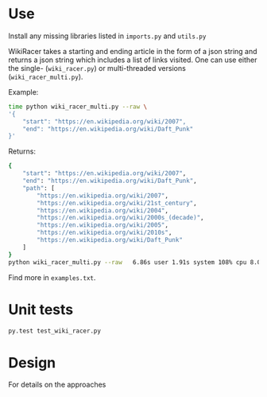 # Use

Install any missing libraries listed in `imports.py` and `utils.py`

WikiRacer takes a starting and ending article in the form of a json string and returns a json string which includes a list of links visited. One can use either the single- (`wiki_racer.py`) or multi-threaded versions (`wiki_racer_multi.py`).

Example:

```bash
time python wiki_racer_multi.py --raw \
'{
    "start": "https://en.wikipedia.org/wiki/2007",
    "end": "https://en.wikipedia.org/wiki/Daft_Punk"
}'
```

Returns:

```bash
{
    "start": "https://en.wikipedia.org/wiki/2007", 
    "end": "https://en.wikipedia.org/wiki/Daft_Punk", 
    "path": [
        "https://en.wikipedia.org/wiki/2007", 
        "https://en.wikipedia.org/wiki/21st_century", 
        "https://en.wikipedia.org/wiki/2004", 
        "https://en.wikipedia.org/wiki/2000s_(decade)", 
        "https://en.wikipedia.org/wiki/2005", 
        "https://en.wikipedia.org/wiki/2010s", 
        "https://en.wikipedia.org/wiki/Daft_Punk"
    ]
}
python wiki_racer_multi.py --raw   6.86s user 1.91s system 108% cpu 8.088 total
```

Find more in `examples.txt`.

# Unit tests

```bash
py.test test_wiki_racer.py
```


# Design

For details on the approaches
